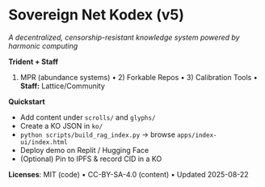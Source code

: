 # Sovereign Net Kodex (v5)
*A decentralized, censorship-resistant knowledge system powered by harmonic computing*

**Trident + Staff**
1) MPR (abundance systems) • 2) Forkable Repos • 3) Calibration Tools • **Staff:** Lattice/Community

**Quickstart**
- Add content under `scrolls/` and `glyphs/`
- Create a KO JSON in `ko/`
- `python scripts/build_rag_index.py` → browse `apps/index-ui/index.html`
- Deploy demo on Replit / Hugging Face
- (Optional) Pin to IPFS & record CID in a KO

**Licenses**: MIT (code) • CC-BY-SA-4.0 (content) • Updated 2025-08-22
